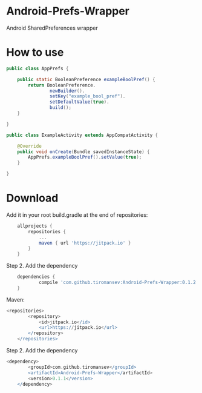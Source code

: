 # Android-Prefs-Wrapper
Android SharedPreferences wrapper

# How to use

```Java
public class AppPrefs {

    public static BooleanPreference exampleBoolPref() {
        return BooleanPreference.
                newBuilder().
                setKey("example_bool_pref").
                setDefaultValue(true).
                build();
    }

}
```

```Java
public class ExampleActivity extends AppCompatActivity {

    @Override
    public void onCreate(Bundle savedInstanceState) {
    	AppPrefs.exampleBoolPref().setValue(true);
    }

}
```

# Download

Add it in your root build.gradle at the end of repositories:

```Groovy
	allprojects {
		repositories {
			...
			maven { url 'https://jitpack.io' }
		}
	}
```

Step 2. Add the dependency

```Groovy
	dependencies {
	        compile 'com.github.tiromansev:Android-Prefs-Wrapper:0.1.2'
	}
```

Maven:

```Groovy
<repositories>
		<repository>
		    <id>jitpack.io</id>
		    <url>https://jitpack.io</url>
		</repository>
	</repositories>
```

Step 2. Add the dependency

```Groovy
<dependency>
	    <groupId>com.github.tiromansev</groupId>
	    <artifactId>Android-Prefs-Wrapper</artifactId>
	    <version>0.1.1</version>
	</dependency>
```
